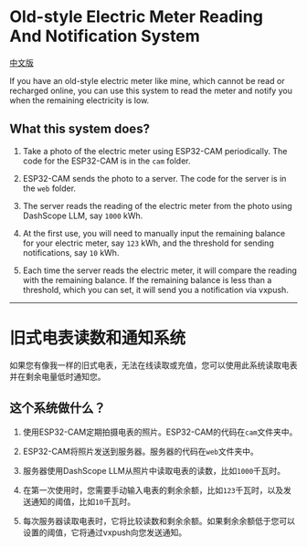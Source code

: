# Old-style Electric Meter Reading And Notification System
[中文版](#旧式电表读数和通知系统)


If you have an old-style electric meter like mine, which cannot be read or recharged online, you can use this system to read the meter and notify you when the remaining electricity is low.

## What this system does?

1. Take a photo of the electric meter using ESP32-CAM periodically. The code for the ESP32-CAM is in the `cam` folder. 

2. ESP32-CAM sends the photo to a server. The code for the server is in the `web` folder.

3. The server reads the reading of the electric meter from the photo using DashScope LLM, say `1000` kWh.

4. At the first use, you will need to manually input the remaining balance for your electric meter, say `123` kWh, and the threshold for sending notifications, say `10` kWh.

5. Each time the server reads the electric meter, it will compare the reading with the remaining balance. If the remaining balance is less than a threshold, which you can set, it will send you a notification via vxpush.

---------------------------
# 旧式电表读数和通知系统

如果您有像我一样的旧式电表，无法在线读取或充值，您可以使用此系统读取电表并在剩余电量低时通知您。

## 这个系统做什么？

1. 使用ESP32-CAM定期拍摄电表的照片。ESP32-CAM的代码在`cam`文件夹中。

2. ESP32-CAM将照片发送到服务器。服务器的代码在`web`文件夹中。

3. 服务器使用DashScope LLM从照片中读取电表的读数，比如`1000`千瓦时。

4. 在第一次使用时，您需要手动输入电表的剩余余额，比如`123`千瓦时，以及发送通知的阈值，比如`10`千瓦时。

5. 每次服务器读取电表时，它将比较读数和剩余余额。如果剩余余额低于您可以设置的阈值，它将通过vxpush向您发送通知。







